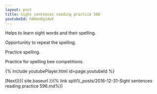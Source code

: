 ```yaml
---
layout: post
title: Sight sentences reading practice 508
youtubeId: hHXmnDg1dwY
---
```

 
 
Helps to learn sight words and their spelling.

Opportunitiy to repeat the spelling. 

Practice spelling. 
 
Practice for spelling bee competitions. 
 
{% include youtubePlayer.html id=page.youtubeId %}
 
 

[Next]({{ site.baseurl }}{% link  split1/_posts/2016-12-31-Sight sentences reading practice 596.md%})
 
